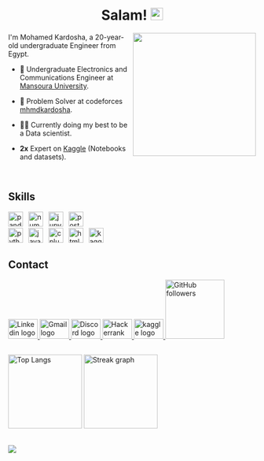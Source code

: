 <h1 align = "center">Salam! <img src="https://media.giphy.com/media/hvRJCLFzcasrR4ia7z/giphy.gif" width="25px"></h1>
<img align='right' src="https://media.giphy.com/media/LaVp0AyqR5bGsC5Cbm/giphy.gif" width="250">
I'm Mohamed Kardosha, a 20-year-old undergraduate Engineer from Egypt.

- 👥 Undergraduate Electronics and Communications Engineer at [Mansoura University]("https://www.mans.edu.eg/en").

- 🦔 Problem Solver at codeforces [mhmdkardosha](https://codeforces.com/profile/mhmdkrdsh4).

- 👨‍💻 Currently doing my best to be a Data scientist.

- **2x** Expert on [Kaggle](https://www.kaggle.com/mhmdkardosha) (Notebooks and datasets).

<br>

  
## Skills

<div align="left">
  
  <img src="https://img.shields.io/badge/pandas-150458?logo=pandas&logoColor=white&style=for-the-badge" height="30" alt="pandas logo"  />
  <img width="3" />
  <img src="https://img.shields.io/badge/NumPy-013243?logo=numpy&logoColor=white&style=for-the-badge" height="30" alt="numpy logo"  />
  <img width="3" />
  <img src="https://img.shields.io/badge/Jupyter-F37626?logo=jupyter&logoColor=black&style=for-the-badge" height="30" alt="jupyter logo"  />
  <img width="3" />
  <img src="https://img.shields.io/badge/PostgreSQL-4169E1?logo=postgresql&logoColor=white&style=for-the-badge" height="30" alt="postgresql logo"  />
  <img width="3" />
</div>

<div align="left">
  <img src="https://skillicons.dev/icons?i=py" height="30" alt="python logo"  />
  <img width="3" />
  <img src="https://skillicons.dev/icons?i=java" height="30" alt="java logo"  />
  <img width="3" />
  <img src="https://skillicons.dev/icons?i=cpp" height="30" alt="cplusplus logo"  />
  <img width="3" />
  <img src="https://skillicons.dev/icons?i=html" height="30" alt="html5 logo"  />
  <img width="3" />
  <img src="https://cdn.jsdelivr.net/gh/devicons/devicon/icons/kaggle/kaggle-original.svg" height="30" alt="kaggle logo"  />
</div>


## Contact

<div align="left">
  <a href="http://www.linkedin.com/in/mohamed-kardosha-4b8552248" target="_blank">
    <img src="https://raw.githubusercontent.com/maurodesouza/profile-readme-generator/master/src/assets/icons/social/linkedin/default.svg" width="60" height="40" alt="Linkedin logo"/>
  </a>
  <a href="mailto:mohamedkardosha9@gmail.com">
    <img src="https://raw.githubusercontent.com/maurodesouza/profile-readme-generator/master/src/assets/icons/social/gmail/default.svg" width="60" height="40" alt="Gmail logo"/>
  </a>
  <a href="https://discordapp.com/users/704501004573343756" target="_blank">
    <img src="https://raw.githubusercontent.com/maurodesouza/profile-readme-generator/master/src/assets/icons/social/discord/default.svg" width="60" height="40" alt="Discord logo"/>
  </a>
  <a href="https://www.hackerrank.com/profile/mhmdkardosha" target="_blank">
    <img src="https://raw.githubusercontent.com/maurodesouza/profile-readme-generator/master/src/assets/icons/social/hackerrank/default.svg" width="60" height="40" alt="Hackerrank logo"/>
  </a>
  <a href="https://www.kaggle.com/mhmdkardosha" target="_blank">
    <img src="https://cdn.jsdelivr.net/gh/devicons/devicon/icons/kaggle/kaggle-original-wordmark.svg" width="60" height="40" alt="kaggle logo"/>
  </a>
  <a href="https://github.com/mhmdkardosha">
    <img src="https://img.shields.io/github/followers/mhmdkardosha?label=Follow&style=social&link=https://github.com/mhmdkardosha" alt="GitHub followers" width="120" height="auto">
  </a>

  
</div>

##


<img src="https://github-readme-stats.vercel.app/api/top-langs?username=mhmdkardosha&locale=en&hide_title=false&layout=compact&card_width=320&langs_count=7&theme=gruvbox&hide_border=true" height="150" alt="Top Langs"/> <img src="https://streak-stats.demolab.com?user=mhmdkardosha&locale=en&mode=daily&theme=gruvbox&hide_border=true&border_radius=5&date_format=j%20M%5B%20Y%5D" height="150" alt="Streak graph"/>

<br>
<a href="https://komarev.com/ghpvc/?username=mhmdkardosha&style=for-the-badge">
    <img align="left" src="https://komarev.com/ghpvc/?username=mhmdkardosha&style=for-the-badge">
</a>
